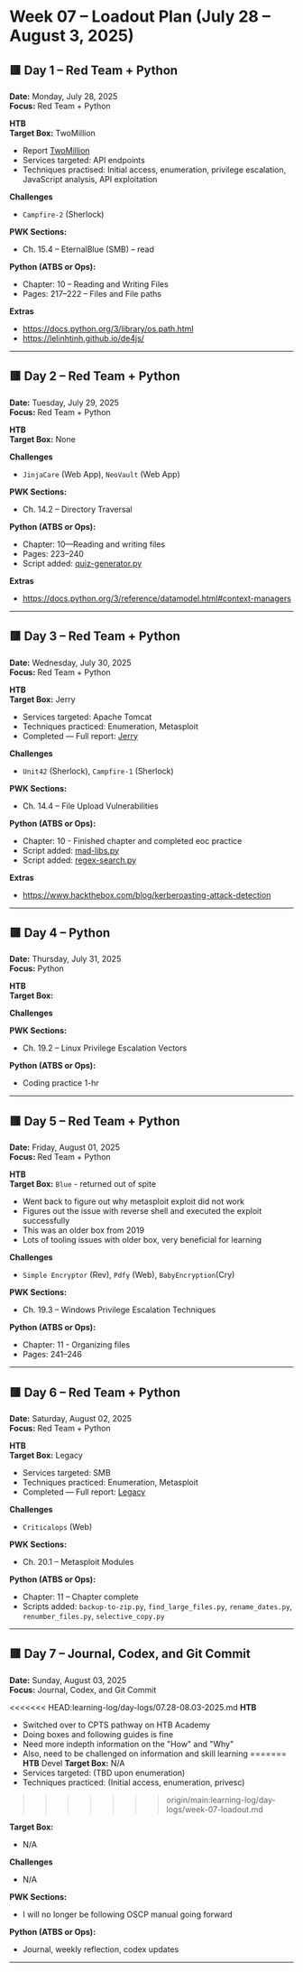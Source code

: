 # Week 07 – Loadout Plan (July 28 – August 3, 2025)

## 🟥 Day 1 – Red Team + Python  
**Date:** Monday, July 28, 2025  
**Focus:** Red Team + Python  

**HTB**  
**Target Box:** TwoMillion
- Report [TwoMillion](https://github.com/mermehr/redmind-docs/blob/main/engagements/HTB/TwoMillin-report.md)
- Services targeted: API endpoints  
- Techniques practised: Initial access, enumeration, privilege escalation, JavaScript analysis, API exploitation  

**Challenges**  
- `Campfire-2` (Sherlock)

**PWK Sections:**  
- Ch. 15.4 – EternalBlue (SMB) – read

**Python (ATBS or Ops):**  
- Chapter: 10 – Reading and Writing Files  
- Pages: 217–222 – Files and File paths

**Extras**  
- https://docs.python.org/3/library/os.path.html  
- https://lelinhtinh.github.io/de4js/



---
## 🟥 Day 2 – Red Team + Python  
**Date:** Tuesday, July 29, 2025  
**Focus:** Red Team + Python  

**HTB**  
**Target Box:** None


**Challenges**  
- `JinjaCare` (Web App), `NeoVault` (Web App)

**PWK Sections:**  

- Ch. 14.2 – Directory Traversal

**Python (ATBS or Ops):**  
- Chapter: 10—Reading and writing files
- Pages: 223–240
- Script added: [quiz-generator.py](https://github.com/mermehr/custom-python-scripts/blob/main/practice-scripts/ATBS/quiz-generator.py)

**Extras**
- https://docs.python.org/3/reference/datamodel.html#context-managers


---
## 🟥 Day 3 – Red Team + Python  
**Date:** Wednesday, July 30, 2025  
**Focus:** Red Team + Python  

**HTB**  
**Target Box:** Jerry  
- Services targeted: Apache Tomcat  
- Techniques practiced: Enumeration, Metasploit  
- Completed — Full report: [Jerry](https://github.com/mermehr/redmind-docs/blob/main/engagements/HTB/Jerry-report.md)

**Challenges**  
- `Unit42` (Sherlock), `Campfire-1` (Sherlock)

**PWK Sections:**  

- Ch. 14.4 – File Upload Vulnerabilities

**Python (ATBS or Ops):**  
- Chapter: 10 - Finished chapter and completed eoc practice
- Script added: [mad-libs.py](https://github.com/mermehr/custom-python-scripts/blob/main/practice-scripts/ATBS/mad-libs.py)
- Script added: [regex-search.py](https://github.com/mermehr/custom-python-scripts/blob/main/practice-scripts/ATBS/regex-search.py)

**Extras**
- https://www.hackthebox.com/blog/kerberoasting-attack-detection

---
## 🟥 Day 4 – Python  
**Date:** Thursday, July 31, 2025  
**Focus:** Python  

**HTB**  
**Target Box:**

**Challenges**  

**PWK Sections:**  

- Ch. 19.2 – Linux Privilege Escalation Vectors

**Python (ATBS or Ops):**  
- Coding practice 1-hr


---
## 🟥 Day 5 – Red Team + Python  
**Date:** Friday, August 01, 2025  
**Focus:** Red Team + Python  

**HTB**  
**Target Box:** `Blue` - returned out of spite
- Went back to figure out why metasploit exploit did not work
- Figures out the issue with reverse shell and executed the exploit successfully
- This was an older box from 2019
- Lots of tooling issues with older box, very beneficial for learning

**Challenges**  
- `Simple Encryptor` (Rev), `Pdfy` (Web), `BabyEncryption`(Cry)

**PWK Sections:**  

- Ch. 19.3 – Windows Privilege Escalation Techniques

**Python (ATBS or Ops):**  
- Chapter: 11 - Organizing files
- Pages: 241–246


---
## 🟥 Day 6 – Red Team + Python  
**Date:** Saturday, August 02, 2025  
**Focus:** Red Team + Python  

**HTB**  
**Target Box:** Legacy  
- Services targeted: SMB  
- Techniques practiced: Enumeration, Metasploit
- Completed — Full report: [Legacy](https://github.com/mermehr/redmind-docs/blob/main/engagements/HTB/Legacy-report.md)


**Challenges**  
- `Criticalops` (Web)

**PWK Sections:**  

- Ch. 20.1 – Metasploit Modules

**Python (ATBS or Ops):**  
- Chapter: 11 – Chapter complete
- Scripts added: `backup-to-zip.py`, `find_large_files.py`, `rename_dates.py`, `renumber_files.py`, `selective_copy.py`

---
## 🟥 Day 7 – Journal, Codex, and Git Commit  
**Date:** Sunday, August 03, 2025  
**Focus:** Journal, Codex, and Git Commit  

<<<<<<< HEAD:learning-log/day-logs/07.28-08.03-2025.md
**HTB**
- Switched over to CPTS pathway on HTB Academy
- Doing boxes and following guides is fine
- Need more indepth information on the "How" and "Why"
- Also, need to be challenged on information and skill learning
=======
**HTB**  Devel
**Target Box:** N/A  
- Services targeted: (TBD upon enumeration)  
- Techniques practiced: (Initial access, enumeration, privesc)  

>>>>>>> origin/main:learning-log/day-logs/week-07-loadout.md

**Target Box:** 
- N/A
 
**Challenges**  
- N/A

**PWK Sections:**  
- I will no longer be following OSCP manual going forward

**Python (ATBS or Ops):**  
- Journal, weekly reflection, codex updates

---
